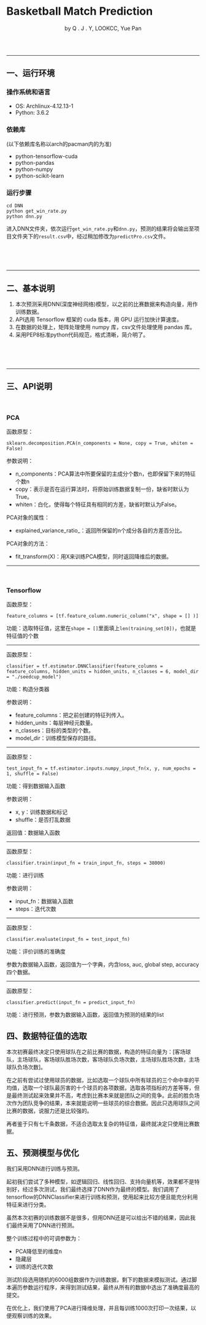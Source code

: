 # Basketball Match Prediction

<p align="center"> by Q . J . Y, LOOKCC, Yue Pan </p>

<br/><br/>

--------------------------------------------------------------------------------

## 一、运行环境

### 操作系统和语言

* OS: Archlinux-4.12.13-1
* Python: 3.6.2

### 依赖库

(以下依赖库名称以arch的pacman内的为准)

* python-tensorflow-cuda
* python-pandas
* python-numpy
* python-scikit-learn

### 运行步骤

```shell
cd DNN
python get_win_rate.py
python dnn.py
```

进入DNN文件夹，依次运行`get_win_rate.py`和`dnn.py`，预测的结果将会输出至项目文件夹下的`result.csv`中，经过稍加修改为`predictPro.csv`文件。

<br><br><br>

--------------------------------------------------------------------------------

## 二、基本说明

1. 本次预测采用DNN(深度神经网络)模型，以之前的比赛数据来构造向量，用作训练数据。
2. API选用 Tensorflow 框架的 cuda 版本，用 GPU 运行加快计算速度。
3. 在数据的处理上，矩阵处理使用 numpy 库，csv文件处理使用 pandas 库。
4. 采用PEP8标准python代码规范，格式清晰，简介明了。

<br><br><br>


--------------------------------------------------------------------------------

## 三、API说明

<br>

### PCA

函数原型：
```
sklearn.decomposition.PCA(n_components = None, copy = True, whiten = False)
```

参数说明：

* n_components：PCA算法中所要保留的主成分个数n，也即保留下来的特征个数n
* copy：表示是否在运行算法时，将原始训练数据复制一份，缺省时默认为True。
* whiten：白化，使得每个特征具有相同的方差，缺省时默认为False。

PCA对象的属性：

* explained_variance_ratio_：返回所保留的n个成分各自的方差百分比。

PCA对象的方法：

* fit_transform(X)：用X来训练PCA模型，同时返回降维后的数据。

--------------------------------------------------------------------------------

<br>

### Tensorflow

函数原型：
```
feature_columns = [tf.feature_column.numeric_column("x", shape = [] )]
```

功能：选取特征值，这里在`shape = []`里面填上`len(training_set[0])`，也就是特征值的个数

--------------------------------------------------------------------------------

函数原型：
```
classifier = tf.estimator.DNNClassifier(feature_columns = feature_columns, hidden_units = hidden_units, n_classes = 6, model_dir = "./seedcup_model")
```

功能：构造分类器

参数说明：

* feature_columns：把之前创建的特征列传入。
* hidden_units：每层神经元数量。
* n_classes：目标的类型的个数。
* model_dir：训练模型保存的路径。

--------------------------------------------------------------------------------

函数原型：

```
test_input_fn = tf.estimator.inputs.numpy_input_fn(x, y, num_epochs = 1, shuffle = False)
```

功能：得到数据输入函数

参数说明：

* x, y：训练数据和标记
* shuffle：是否打乱数据

返回值：数据输入函数

--------------------------------------------------------------------------------

函数原型：

```
classifier.train(input_fn = train_input_fn, steps = 38000)
```

功能：进行训练

参数说明：

* input_fn：数据输入函数
* steps：迭代次数

--------------------------------------------------------------------------------

函数原型：

```
classifier.evaluate(input_fn = test_input_fn)
```

功能：评价训练的准确度

参数为数据输入函数，返回值为一个字典，内含loss, auc, global step, accuracy四个数据。

--------------------------------------------------------------------------------

函数原型：
```
classifier.predict(input_fn = predict_input_fn)
```

功能：进行预测，参数为数据输入函数，返回值为预测的结果的list

## 四、数据特征值的选取

本次初赛最终决定只使用球队在之前比赛的数据，构造的特征向量为：[客场球队，主场球队，客场球队胜场次数，客场球队负场次数，主场球队胜场次数，主场球队负场次数]。

在之前有尝试过使用球员的数据，比如选取一个球队中所有球员的三个命中率的平均值，选取一个球队最厉害的十个球员的各项数据，选取各项指标的方差等等，但是最终测试起来效果并不高，考虑到比赛本来就是团队之间的竞争。此前的胜负场次作为团队竞争的结果，本来就能说明一些球员的综合数据。因此只选用球队之间比赛的数据，说服力还是比较强的。

再者鉴于只有七千条数据，不适合选取太复杂的特征值，最终就决定只使用比赛数据。

## 五、预测模型与优化

我们采用DNN进行训练与预测。

起初我们尝试了多种模型，如逻辑回归、线性回归、支持向量机等，效果都不是特别好，经过多次测试，我们最终选择了DNN作为最终的模型。我们调用了tensorflow的DNNClassifier来进行训练和预测，使用起来比较方便且能充分利用特征来进行分类。

虽然本次初赛的训练数据不是很多，但用DNN还是可以给出不错的结果，因此我们最终采用了DNN进行预测。

整个训练过程中的可调参数为：

* PCA降低至的维度n
* 隐藏层
* 训练的迭代次数

测试阶段选用随机的6000组数据作为训练数据，剩下的数据来模拟测试。通过脚本遍历参数运行程序，来得到测试结果，最终从所有的数据中选出了准确度最高的提交。

在优化上，我们使用了PCA进行降维处理，并且每训练1000次打印一次结果，以便观察训练的效果。